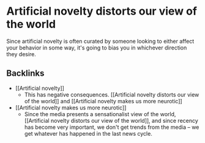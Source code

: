 # Artificial novelty distorts our view of the world
Since artificial novelty is often curated by someone looking to either affect your behavior in some way, it's going to bias you in whichever direction they desire.

## Backlinks
* [[Artificial novelty]]
	* This has negative consequences. [[Artificial novelty distorts our view of the world]] and [[Artificial novelty makes us more neurotic]]
* [[Artificial novelty makes us more neurotic]]
	* Since the media presents a sensationalist view of the world, [[Artificial novelty distorts our view of the world]], and since recency has become very important, we don't get trends from the media – we get whatever has happened in the last news cycle.

<!-- #Life -->

<!-- {BearID:3E1EA5F5-4F2C-4054-8401-074BF97CF598-15756-0000130332333426} -->
